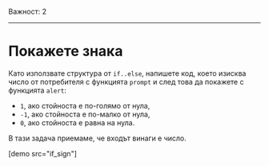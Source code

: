 Важност: 2

---

# Покажете знака

Като използвате структура от `if..else`, напишете код, което изисква число от потребителя с функцията `prompt` и след това да покажете с функцията `alert`:

- `1`, ако стойноста е по-голямо от нула,
- `-1`, ако стойноста е по-малко от нула,
- `0`, ако стойноста е равна на нула.

В тази задача приемаме, че входът винаги е число.

[demo src="if_sign"]
